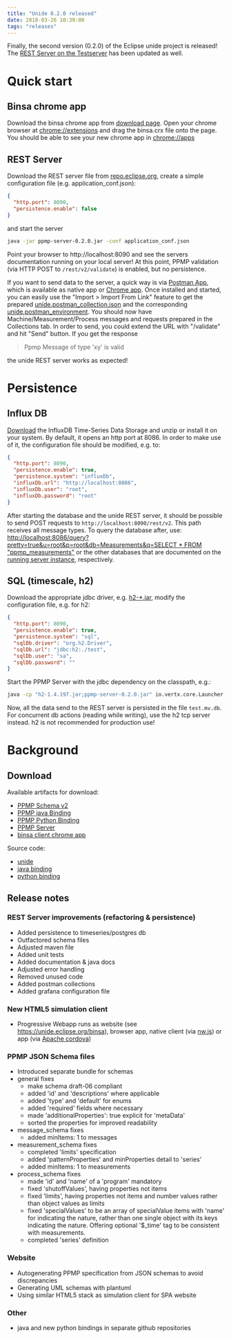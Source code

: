 ```yaml
---
title: "Unide 0.2.0 released"
date: 2018-03-26 10:39:00
tags: "releases"
---
```

Finally, the second version (0.2.0) of the Eclipse unide project is released! The [REST Server on the Testserver](http://unide.eclipse.org) has been updated as well.

# Quick start
## Binsa chrome app
Download the binsa chrome app from [download page](http://download.eclipse.org/unide/binsa.crx). Open your chrome browser at [chrome://extensions](chrome://extensions) and drag the binsa.crx file onto the page. You should be able to see your new chrome app in [chrome://apps](chrome://apps)

## REST Server
Download the REST server file from [repo.eclipse.org](https://repo.eclipse.org/content/repositories/unide-releases/org/eclipse/iot/unide/ppmp/ppmp-server/0.2.0/ppmp-server-0.2.0.jar), create a simple configuration file (e.g. application_conf.json):
```json
{
  "http.port": 8090,
  "persistence.enable": false
}

```
and start the server
```bash
java -jar ppmp-server-0.2.0.jar -conf application_conf.json
```
Point your browser to http://localhost:8090 and see the servers documentation running on your local server! At this point, PPMP validation (via HTTP POST to `/rest/v2/validate`) is enabled, but no persistence.

If you want to send data to the server, a quick way is via [Postman App](https://www.getpostman.com/), which is available as native app or [Chrome app](https://chrome.google.com/webstore/detail/postman/fhbjgbiflinjbdggehcddcbncdddomop?hl=en). Once installed and started, you can easily use the "Import > Import From Link" feature to get the prepared [unide.postman_collection.json](https://raw.githubusercontent.com/eclipse/unide/f4d349bc4a0096d3f99e14cf5f8b9f53a5145fdd/servers/rest/assets/postman/unide.postman_collection.json) and the corresponding [unide.postman_environment](https://raw.githubusercontent.com/eclipse/unide/f4d349bc4a0096d3f99e14cf5f8b9f53a5145fdd/servers/rest/assets/postman/unide.postman_environment.json). You should now have Machine/Measurement/Process messages and requests prepared in the Collections tab. In order to send, you could extend the URL with "/validate" and hit "Send" button. If you get the response
> Ppmp Message of type 'xy' is valid

the unide REST server works as expected!

# Persistence
## Influx DB
[Download](https://portal.influxdata.com/downloads) the InfluxDB Time-Series Data Storage and unzip or install it on your system. By default, it opens an http port at 8086. In order to make use of it, the configuration file should be modified, e.g. to:
```json
{
  "http.port": 8090,
  "persistence.enable": true,
  "persistence.system": "influxDb",
  "influxDb.url": "http://localhost:8086",
  "influxDb.user": "root",
  "influxDb.password": "root"
}
```
After starting the database and the unide REST server, it should be possible to send POST requests to `http://localhost:8090/rest/v2`. This path receives all message types. To query the database after, use:
[http://localhost:8086/query?pretty=true&u=root&p=root&db=Measurements&q=SELECT * FROM "ppmp_measurements"](http://localhost:8086/query?pretty=true&u=root&p=root&db=Measurements&q=SELECT%20*%20FROM%20%22ppmp_measurements%22) or the other databases that are documented on the [running server instance](http://localhost:8090/#influxdb_schema_design), respectively.

## SQL (timescale, h2)
Download the appropriate jdbc driver, e.g. [h2-*.jar](http://repo1.maven.org/maven2/com/h2database/h2/1.4.197/h2-1.4.197.jar), modify the configuration file, e.g. for h2:
```json
{
  "http.port": 8090,
  "persistence.enable": true,
  "persistence.system": "sql",
  "sqlDb.driver": "org.h2.Driver",
  "sqlDb.url": "jdbc:h2:./test",
  "sqlDb.user": "sa",
  "sqlDb.password": ""
}
```
Start the PPMP Server with the jdbc dependency on the classpath, e.g.:
```bash
java -cp "h2-1.4.197.jar;ppmp-server-0.2.0.jar" io.vertx.core.Launcher org.eclipse.iot.unide.server.MainVerticle -conf application.conf
```
Now, all the data send to the REST server is persisted in the file `test.mv.db`.
For concurrent db actions (reading while writing), use the h2 tcp server instead. h2 is not recommended for production use!

# Background

## Download

Available artifacts for download:
* [PPMP Schema v2](https://repo.eclipse.org/content/repositories/unide-releases/org/eclipse/iot/unide/ppmp/ppmp-schema/2.0.0/)
* [PPMP java Binding](https://repo.eclipse.org/content/repositories/unide-releases/org/eclipse/iot/unide/ppmp/ppmp-java-binding/0.2.0/)
* [PPMP Python Binding](https://pypi.python.org/packages/d5/af/c90911d1da56a1ed0238338ba01068d43b8cd0137e9ca52b0f52a279f73e/unide_python-0.2.0-py2.py3-none-any.whl#md5=ca67bcd536b3a4015f72f5fa53d36543) 
* [PPMP Server](https://repo.eclipse.org/content/repositories/unide-releases/org/eclipse/iot/unide/ppmp/ppmp-server/0.2.0/)
* [binsa client chrome app](http://download.eclipse.org/unide/binsa.crx)

Source code:
* [unide](https://github.com/eclipse/unide/releases/tag/v0.2.0)
* [java binding](https://github.com/eclipse/unide.java/releases/tag/v0.2.0)
* [python binding](https://github.com/eclipse/unide.python/releases/tag/v0.2.0)


## Release notes
### REST Server improvements (refactoring & persistence)
* Added persistence to timeseries/postgres db
* Outfactored schema files
* Adjusted maven file
* Added unit tests
* Added documentation & java docs
* Adjusted error handling
* Removed unused code
* Added postman collections
* Added grafana configuration file

### New HTML5 simulation client
* Progressive Webapp runs as website (see https://unide.eclipse.org/binsa), browser app, native client (via [nw.js](https://nwjs.io/)) or app (via [Apache cordova](https://cordova.apache.org/))

### PPMP JSON Schema files
* Introduced separate bundle for schemas
* general fixes
  * make schema draft-06 compliant
  * added 'id' and 'descriptions' where applicable
  * added 'type' and 'default' for enums
  * added 'required' fields where necessary
  * made 'additionalProperties': true explicit for 'metaData'
  * sorted the properties for improved readability
* message_schema fixes
  * added minItems: 1 to messages
* measurement_schema fixes
  * completed 'limits' specification
  * added 'patternProperties' and minProperties detail to 'series'
  * added minItems: 1 to measurements
* process_schema fixes
  * made 'id' and 'name' of a 'program' mandatory
  * fixed 'shutoffValues', having properties not items
  * fixed 'limits', having properties not items and number values rather than object values as limits
  * fixed 'specialValues' to be an array of specialValue items with 'name' for indicating the nature, rather than one single object with its keys indicating the nature. Offering optional '$_time' tag to be consistent with measurements.
  * completed 'series' definition

### Website
* Autogenerating PPMP specification from JSON schemas to avoid discrepancies
* Generating UML schemas with plantuml
* Using similar HTML5 stack as simulation client for SPA website

### Other
* java and new python bindings in separate github repositories
